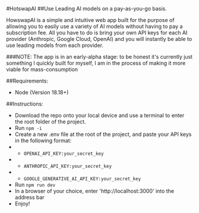 #HotswapAI
##Use Leading AI models on a pay-as-you-go basis.

HowswapAI is a simple and intuitive web app built for the purpose of allowing you to easily use a variety of AI models
without having to pay a subscription fee. All you have to do is bring your own API keys for each AI provider (Anthropic, Google Cloud, OpenAI) and you will instantly be able to use leading models from each provider.

###NOTE: The app is in an early-alpha stage: to be honest it's currently just something I quickly built for myself, I am in the process of making it more viable for mass-consumption

##Requirements:
- Node (Version 18.18+)

##Instructions:
- Download the repo onto your local device and use a terminal to enter the root folder of the project.
- Run `npm -i`
- Create a new .env file at the root of the project, and paste your API keys in the following format:
- - `OPENAI_API_KEY:your_secret_key`
- - `ANTHROPIC_API_KEY:your_secret_key`
- - `GOOGLE_GENERATIVE_AI_API_KEY:your_secret_key`
- Run `npm run dev`
- In a browser of your choice, enter 'http://localhost:3000' into the address bar
- Enjoy!